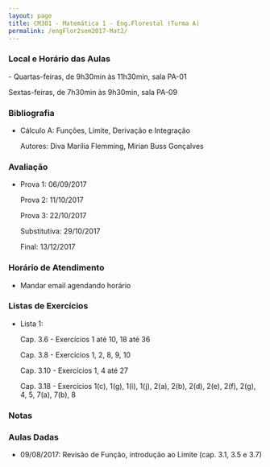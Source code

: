 ```yaml
---
layout: page
title: CM301 - Matemática 1 - Eng.Florestal (Turma A)
permalink: /engFlor2sem2017-Mat2/
---
```


<h3>Local e Horário das Aulas</h3>
- Quartas-feiras, de 9h30min às 11h30min, sala PA-01

  Sextas-feiras, de 7h30min às 9h30min, sala PA-09
  
<h3>Bibliografia</h3>

- Cálculo A: Funções, Limite, Derivação e Integração 
	
  Autores: Diva Marília Flemming, Mirian Buss Gonçalves

<h3>Avaliação</h3>

- Prova 1: 06/09/2017
  
  Prova 2: 11/10/2017
  
  Prova 3: 22/10/2017
  
  Substitutiva: 29/10/2017
  
  Final: 13/12/2017

<h3>Horário de Atendimento</h3>

- Mandar email agendando horário

<h3>Listas de Exercícios</h3>

- Lista 1:

  Cap. 3.6 - Exercícios 1 até 10, 18 até 36

  Cap. 3.8 - Exercícios 1, 2, 8, 9, 10

  Cap. 3.10 - Exercícios 1, 4 até 27

  Cap. 3.18 - Exercícios 1(c), 1(g), 1(i), 1(j), 2(a), 2(b), 2(d), 2(e), 2(f), 2(g), 4, 5, 7(a), 7(b), 8
  
<h3>Notas</h3>

<h3>Aulas Dadas</h3>

- 09/08/2017: Revisão de Função, introdução ao Limite (cap. 3.1, 3.5 e 3.7)
